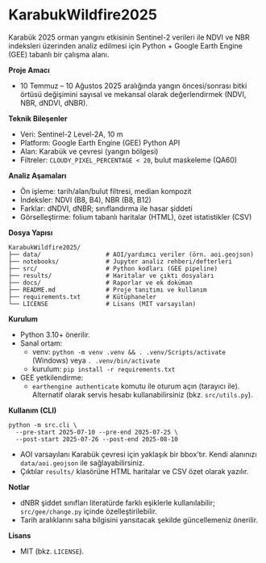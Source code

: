 # KarabukWildfire2025

Karabük 2025 orman yangını etkisinin Sentinel-2 verileri ile NDVI ve NBR indeksleri üzerinden analiz edilmesi için Python + Google Earth Engine (GEE) tabanlı bir çalışma alanı.

**Proje Amacı**
- 10 Temmuz – 10 Ağustos 2025 aralığında yangın öncesi/sonrası bitki örtüsü değişimini sayısal ve mekansal olarak değerlendirmek (NDVI, NBR, dNDVI, dNBR).

**Teknik Bileşenler**
- Veri: Sentinel-2 Level-2A, 10 m
- Platform: Google Earth Engine (GEE) Python API
- Alan: Karabük ve çevresi (yangın bölgesi)
- Filtreler: `CLOUDY_PIXEL_PERCENTAGE < 20`, bulut maskeleme (QA60)

**Analiz Aşamaları**
- Ön işleme: tarih/alan/bulut filtresi, median kompozit
- İndeksler: NDVI (B8, B4), NBR (B8, B12)
- Farklar: dNDVI, dNBR; sınıflandırma ile hasar şiddeti
- Görselleştirme: folium tabanlı haritalar (HTML), özet istatistikler (CSV)

**Dosya Yapısı**
```
KarabukWildfire2025/
├── data/                  # AOI/yardımcı veriler (örn. aoi.geojson)
├── notebooks/             # Jupyter analiz rehberi/defterleri
├── src/                   # Python kodları (GEE pipeline)
├── results/               # Haritalar ve çıktı dosyaları
├── docs/                  # Raporlar ve ek doküman
├── README.md              # Proje tanıtımı ve kullanım
├── requirements.txt       # Kütüphaneler
└── LICENSE                # Lisans (MIT varsayılan)
```

**Kurulum**
- Python 3.10+ önerilir.
- Sanal ortam:
  - venv: `python -m venv .venv && . .venv/Scripts/activate` (Windows) veya `. .venv/bin/activate`
  - kurulum: `pip install -r requirements.txt`
- GEE yetkilendirme:
  - `earthengine authenticate` komutu ile oturum açın (tarayıcı ile). Alternatif olarak servis hesabı kullanabilirsiniz (bkz. `src/utils.py`).

**Kullanım (CLI)**
```
python -m src.cli \
  --pre-start 2025-07-10 --pre-end 2025-07-25 \
  --post-start 2025-07-26 --post-end 2025-08-10
```
- AOI varsayılanı Karabük çevresi için yaklaşık bir bbox’tır. Kendi alanınızı `data/aoi.geojson` ile sağlayabilirsiniz.
- Çıktılar `results/` klasörüne HTML haritalar ve CSV özet olarak yazılır.

**Notlar**
- dNBR şiddet sınıfları literatürde farklı eşiklerle kullanılabilir; `src/gee/change.py` içinde özelleştirilebilir.
- Tarih aralıklarını saha bilgisini yansıtacak şekilde güncellemeniz önerilir.

**Lisans**
- MIT (bkz. `LICENSE`).

